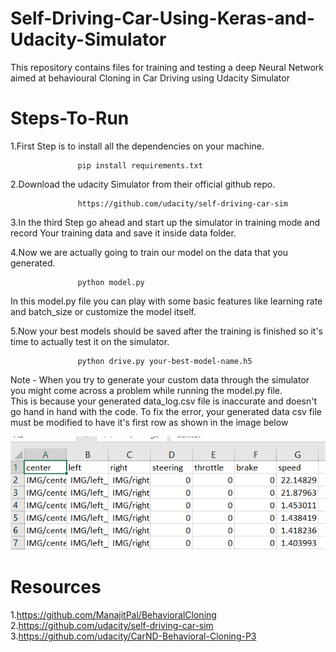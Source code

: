 # Self-Driving-Car-Using-Keras-and-Udacity-Simulator       
This repository contains files for training and testing a deep Neural Network aimed at behavioural Cloning in Car Driving using Udacity Simulator      

# Steps-To-Run  
1.First Step is to install all the dependencies on your machine.                    
                   
                   pip install requirements.txt                    
2.Download the udacity Simulator from their official github repo.                     
                   
                   https://github.com/udacity/self-driving-car-sim     
                                                                                    
3.In the third Step go ahead and start up the simulator in training mode and record Your training data and save it inside data folder.                      
                                                 
4.Now we are actually going to train our model on the data that you generated.                                   
                   
                   python model.py                                     
                  
In this model.py file you can play with some basic features like learning rate and batch_size or customize the model itself.  
                                                              
5.Now your best models should be saved after the training is finished so it's time to actually test it on the simulator.                          
                   
                   python drive.py your-best-model-name.h5                                            
  
Note - When you try to generate your custom data through the simulator you might come across a problem while running the model.py file.                               
       This is because your generated data_log.csv file is inaccurate and doesn't go hand in hand with the code. To fix the error, your generated data csv file must be modified to have it's first row as shown in the image below                           
                                                
![Fixing The Error](https://github.com/TarunTomar122/Self-Driving-Car-Using-Keras/blob/master/images/errorFix.png)                           
                                    
# Resources                                     
1.https://github.com/ManajitPal/BehavioralCloning                                 
2.https://github.com/udacity/self-driving-car-sim                             
3.https://github.com/udacity/CarND-Behavioral-Cloning-P3                                    
